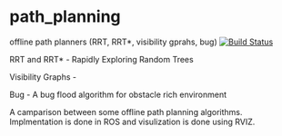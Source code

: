 # path_planning
offline path planners (RRT, RRT*, visibility gprahs, bug)
[![Build Status](https://travis-ci.org/adarkhorse/path_planning.svg?branch=master)](https://travis-ci.org/adarkhorse/path_planning)


RRT and RRT* - Rapidly Exploring Random Trees

Visibility Graphs - 

Bug - A bug flood algorithm for obstacle rich environment

A camparison between some offline path planning algorithms. Implmentation is done in ROS and visulization is done using RVIZ. 


